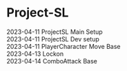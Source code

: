 # Project-SL
2023-04-11 ProjectSL Main Setup      
2023-04-11 ProjectSL Dev setup     
2023-04-11 PlayerCharacter Move Base      
2023-04-13 Lockon   
2023-04-14 ComboAttack Base      